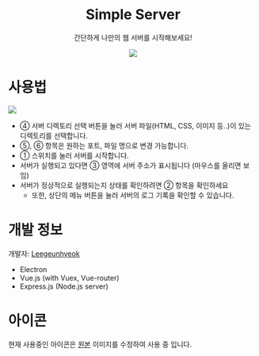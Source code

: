 

<div align="center">

# Simple Server
간단하게 나만의 웹 서버를 시작해보세요!

<img src="https://user-images.githubusercontent.com/26512984/54033213-08b02580-41f7-11e9-9bff-4bd92d9a1f1d.png">

</div>

# 사용법

<img src="https://user-images.githubusercontent.com/26512984/54033216-0a79e900-41f7-11e9-9e55-db33d7611c3b.png">

- ④ 서버 디렉토리 선택 버튼을 눌러 서버 파일(HTML, CSS, 이미지 등..)이 있는 디렉토리를 선택합니다.
- ⑤, ⑥ 항목은 원하는 포트, 파일 명으로 변경 가능합니다.
- ① 스위치를 눌러 서버를 시작합니다.
- 서버가 실행되고 있다면 ③ 영역에 서버 주소가 표시됩니다 (마우스를 올리면 보임) 
- 서버가 정상적으로 실행되는지 상태를 확인하려면 ② 항목을 확인하세요
  - 또한, 상단의 메뉴 버튼을 눌러 서버의 로그 기록을 확인할 수 있습니다.

# 개발 정보
개발자: [Leegeunhyeok](https://github.com/leegeunhyeok)
- Electron
- Vue.js (with Vuex, Vue-router)
- Express.js (Node.js server)

# 아이콘
현재 사용중인 아이콘은 [원본](https://freeiconshop.com/icon/cloud-icon-flat) 이미지를 수정하여 사용 중 입니다.